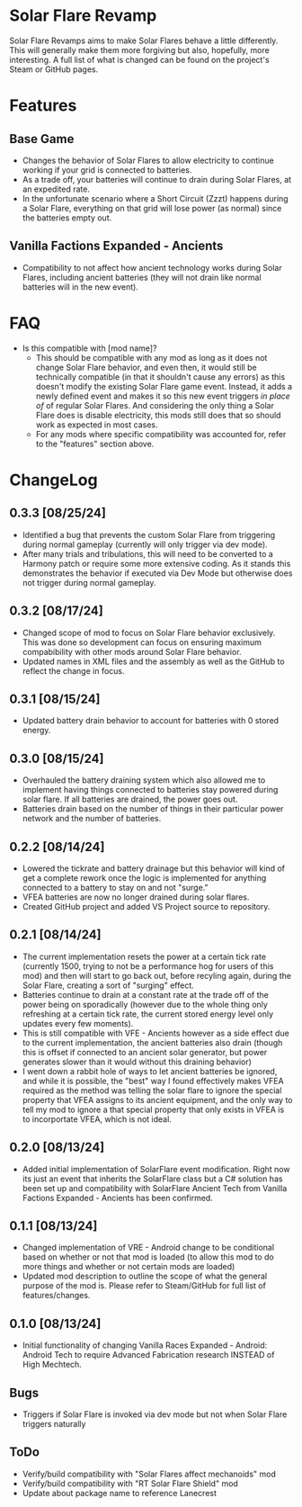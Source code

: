 # Solar Flare Revamp
Solar Flare Revamps aims to make Solar Flares behave a little differently. This will generally make them more forgiving but also, hopefully, more interesting. A full list of what is changed can be found on the project's Steam or GitHub pages.

# Features

## Base Game
- Changes the behavior of Solar Flares to allow electricity to continue working if your grid is connected to batteries.
- As a trade off, your batteries will continue to drain during Solar Flares, at an expedited rate.
- In the unfortunate scenario where a Short Circuit (Zzzt) happens during a Solar Flare, everything on that grid will lose power (as normal) since the batteries empty out.

## Vanilla Factions Expanded - Ancients
- Compatibility to not affect how ancient technology works during Solar Flares, including ancient batteries (they will not drain like normal batteries will in the new event).

# FAQ
- Is this compatible with [mod name]?
  - This should be compatible with any mod as long as it does not change Solar Flare behavior, and even then, it would still be technically compatible (in that it shouldn't cause any errors) as this doesn't modify the existing Solar Flare game event. Instead, it adds a newly defined event and makes it so this new event triggers _in place of_ of regular Solar Flares. And considering the only thing a Solar Flare does is disable electricity, this mods still does that so should work as expected in most cases. 
  - For any mods where specific compatibility was accounted for, refer to the "features" section above.

# ChangeLog
## 0.3.3 [08/25/24]
- Identified a bug that prevents the custom Solar Flare from triggering during normal gameplay (currently will only trigger via dev mode).
- After many trials and tribulations, this will need to be converted to a Harmony patch or require some more extensive coding. As it stands this demonstrates the behavior if executed via Dev Mode but otherwise does not trigger during normal gameplay.

## 0.3.2 [08/17/24]
- Changed scope of mod to focus on Solar Flare behavior exclusively. This was done so development can focus on ensuring maximum compabibility with other mods around Solar Flare behavior.
- Updated names in XML files and the assembly as well as the GitHub to reflect the change in focus.

## 0.3.1 [08/15/24]
- Updated battery drain behavior to account for batteries with 0 stored energy.

## 0.3.0 [08/15/24]
- Overhauled the battery draining system which also allowed me to implement having things connected to batteries stay powered during solar flare. If all batteries are drained, the power goes out.
- Batteries drain based on the number of things in their particular power network and the number of batteries.

## 0.2.2 [08/14/24]
- Lowered the tickrate and battery drainage but this behavior will kind of get a complete rework once the logic is implemented for anything connected to a battery to stay on and not "surge."
- VFEA batteries are now no longer drained during solar flares.
- Created GitHub project and added VS Project source to repository.

## 0.2.1 [08/14/24]
- The current implementation resets the power at a certain tick rate (currently 1500, trying to not be a performance hog for users of this mod) and then will start to go back out, before recyling again, during the Solar Flare, creating a sort of "surging" effect.
- Batteries continue to drain at a constant rate at the trade off of the power being on sporadically (however due to the whole thing only refreshing at a certain tick rate, the current stored energy level only updates every few moments).
- This is still compatible with VFE - Ancients however as a side effect due to the current implementation, the ancient batteries also drain (though this is offset if connected to an ancient solar generator, but power generates slower than it would without this draining behavior)
- I went down a rabbit hole of ways to let ancient batteries be ignored, and while it is possible, the "best" way I found effectively makes VFEA required as the method was telling the solar flare to ignore the special property that VFEA assigns to its ancient equipment, and the only way to tell my mod to ignore a that special property that only exists in VFEA is to incorportate VFEA, which is not ideal.

## 0.2.0 [08/13/24]
- Added initial implementation of SolarFlare event modification. Right now its just an event that inherits the SolarFlare class but a C# solution has been set up and compatibility with SolarFlare Ancient Tech from Vanilla Factions Expanded - Ancients has been confirmed.

## 0.1.1 [08/13/24]
- Changed implementation of VRE - Android change to be conditional based on whether or not that mod is loaded (to allow this mod to do more things and whether or not certain mods are loaded)
- Updated mod description to outline the scope of what the general purpose of the mod is. Please refer to Steam/GitHub for full list of features/changes.

## 0.1.0 [08/13/24]
- Initial functionality of changing Vanilla Races Expanded - Android: Android Tech to require Advanced Fabrication research INSTEAD of High Mechtech.

## Bugs
- Triggers if Solar Flare is invoked via dev mode but not when Solar Flare triggers naturally

## ToDo
- Verify/build compatibility with "Solar Flares affect mechanoids" mod
- Verify/build compatibility with "RT Solar Flare Shield" mod
- Update about package name to reference Lanecrest


